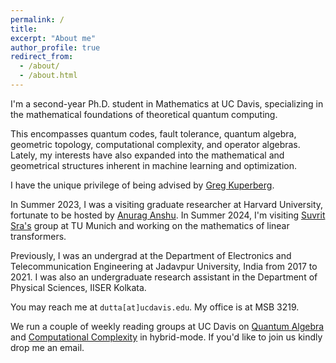 ```yaml
---
permalink: /
title:
excerpt: "About me"
author_profile: true
redirect_from: 
  - /about/
  - /about.html
---
```


I'm a second-year Ph.D. student in Mathematics at UC Davis, specializing in the mathematical foundations of theoretical quantum computing. 

This encompasses quantum codes, fault tolerance, quantum algebra, geometric topology, computational complexity, and operator algebras. Lately, my interests have also expanded into the mathematical and geometrical structures inherent in machine learning and optimization.

I have the unique privilege of being advised by <a href="https://www.math.ucdavis.edu/~greg" target="_blank">Greg Kuperberg</a>. 

In Summer 2023, I was a visiting graduate researcher at Harvard University, fortunate to be hosted by <a href="https://anuraganshu.seas.harvard.edu/" target="_blank">Anurag Anshu</a>. In Summer 2024, I'm visiting <a href="https://optml.mit.edu/" target="_blank">Suvrit Sra's</a> group at TU Munich and working on the mathematics of linear transformers.

Previously, I was an undergrad at the Department of Electronics and Telecommunication Engineering at Jadavpur University, India from 2017 to 2021. I was also an undergraduate research assistant in the Department of Physical Sciences, IISER Kolkata.

You may reach me at `dutta[at]ucdavis.edu`. My office is at MSB 3219.

We run a couple of weekly reading groups at UC Davis on <a href="https://sites.google.com/ucdavis.edu/quantumalgebragroup" target="_blank">Quantum Algebra</a> and <a href="https://sites.google.com/ucdavis.edu/computationalcomplexitygroup" target="_blank">Computational Complexity</a> in hybrid-mode. If you'd like to join us kindly drop me an email.
